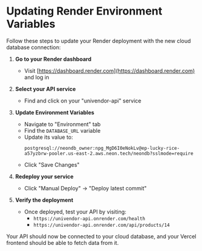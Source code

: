 # Updating Render Environment Variables

Follow these steps to update your Render deployment with the new cloud database connection:

1. **Go to your Render dashboard**
   - Visit [https://dashboard.render.com](https://dashboard.render.com) and log in

2. **Select your API service**
   - Find and click on your "univendor-api" service

3. **Update Environment Variables**
   - Navigate to "Environment" tab
   - Find the `DATABASE_URL` variable
   - Update its value to:
     ```
     postgresql://neondb_owner:npg_MgD6I0eNokLv@ep-lucky-rice-a57yzbrw-pooler.us-east-2.aws.neon.tech/neondb?sslmode=require
     ```
   - Click "Save Changes"

4. **Redeploy your service**
   - Click "Manual Deploy" → "Deploy latest commit"

5. **Verify the deployment**
   - Once deployed, test your API by visiting:
     - `https://univendor-api.onrender.com/health`
     - `https://univendor-api.onrender.com/api/products/14`

Your API should now be connected to your cloud database, and your Vercel frontend should be able to fetch data from it.
